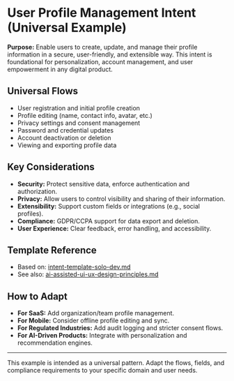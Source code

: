 # User Profile Management Intent (Universal Example)

**Purpose:**
Enable users to create, update, and manage their profile information in a secure, user-friendly, and extensible way. This intent is foundational for personalization, account management, and user empowerment in any digital product.

## Universal Flows
- User registration and initial profile creation
- Profile editing (name, contact info, avatar, etc.)
- Privacy settings and consent management
- Password and credential updates
- Account deactivation or deletion
- Viewing and exporting profile data

## Key Considerations
- **Security:** Protect sensitive data, enforce authentication and authorization.
- **Privacy:** Allow users to control visibility and sharing of their information.
- **Extensibility:** Support custom fields or integrations (e.g., social profiles).
- **Compliance:** GDPR/CCPA support for data export and deletion.
- **User Experience:** Clear feedback, error handling, and accessibility.

## Template Reference
- Based on: [intent-template-solo-dev.md](../templates/intent-template-solo-dev.md)
- See also: [ai-assisted-ui-ux-design-principles.md](../principles/ai-assisted-ui-ux-design-principles.md)

## How to Adapt
- **For SaaS:** Add organization/team profile management.
- **For Mobile:** Consider offline profile editing and sync.
- **For Regulated Industries:** Add audit logging and stricter consent flows.
- **For AI-Driven Products:** Integrate with personalization and recommendation engines.

---
This example is intended as a universal pattern. Adapt the flows, fields, and compliance requirements to your specific domain and user needs. 